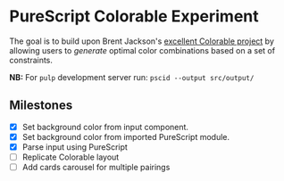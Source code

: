 # PureScript Colorable Experiment

The goal is to build upon Brent Jackson's [excellent Colorable project](http://jxnblk.com/colorable/) by allowing users to _generate_ optimal color combinations based on a set of constraints.

**NB:** For `pulp` development server run: `pscid --output src/output/`

## Milestones

* [X] Set background color from input component.
* [X] Set background color from imported PureScript module.
* [X] Parse input using PureScript
* [ ] Replicate Colorable layout
* [ ] Add cards carousel for multiple pairings
